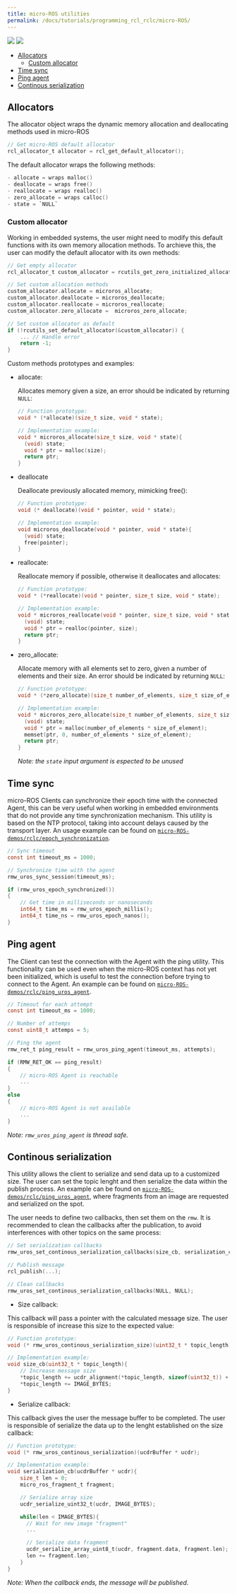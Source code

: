 ```yaml
---
title: micro-ROS utilities
permalink: /docs/tutorials/programming_rcl_rclc/micro-ROS/
---
```


<!-- TODO: Change section name -->

<img src="https://img.shields.io/badge/Written_for-Galactic-green" style="display:inline"/> <img src="https://img.shields.io/badge/Tested_on-Rolling-green" style="display:inline"/>
  
- [Allocators](#allocators)
  - [Custom allocator](#custom-allocator)
- [Time sync](#time-sync)
- [Ping agent](#ping-agent)
- [Continous serialization](#continous-serialization)

## Allocators

  The allocator object wraps the dynamic memory allocation and deallocating methods used in micro-ROS

  ```c
  // Get micro-ROS default allocator
  rcl_allocator_t allocator = rcl_get_default_allocator();
  ```

  The default allocator wraps the following methods:

  ```c
  - allocate = wraps malloc()
  - deallocate = wraps free()
  - reallocate = wraps realloc()
  - zero_allocate = wraps calloc()
  - state = `NULL`
  ```

### Custom allocator

Working in embedded systems, the user might need to modify this default functions with its own memory allocation methods.
To archieve this, the user can modify the default allocator with its own methods:

```c
// Get empty allocator
rcl_allocator_t custom_allocator = rcutils_get_zero_initialized_allocator();

// Set custom allocation methods
custom_allocator.allocate = microros_allocate;
custom_allocator.deallocate = microros_deallocate;
custom_allocator.reallocate = microros_reallocate;
custom_allocator.zero_allocate =  microros_zero_allocate;

// Set custom allocator as default
if (!rcutils_set_default_allocator(&custom_allocator)) {
    ... // Handle error
    return -1;
}
```

Custom methods prototypes and examples:

- allocate: 
  
  Allocates memory given a size, an error should be indicated by returning `NULL`:

  ```c
  // Function prototype:
  void * (*allocate)(size_t size, void * state);

  // Implementation example:
  void * microros_allocate(size_t size, void * state){
    (void) state;
    void * ptr = malloc(size);
    return ptr;
  }
  ```

- deallocate

  Deallocate previously allocated memory, mimicking free():

  ```c
  // Function prototype:
  void (* deallocate)(void * pointer, void * state);

  // Implementation example:
  void microros_deallocate(void * pointer, void * state){
    (void) state;
    free(pointer);
  }
  ```

- reallocate:

  Reallocate memory if possible, otherwise it deallocates and allocates:
    
  ```c
  // Function prototype:
  void * (*reallocate)(void * pointer, size_t size, void * state);

  // Implementation example:
  void * microros_reallocate(void * pointer, size_t size, void * state){
    (void) state;
    void * ptr = realloc(pointer, size);
    return ptr;
  }
  ```

- zero_allocate:

  Allocate memory with all elements set to zero, given a number of elements and their size. An error should be indicated by returning `NULL`:
   
  ```c
  // Function prototype:
  void * (*zero_allocate)(size_t number_of_elements, size_t size_of_element, void * state);

  // Implementation example:
  void * microros_zero_allocate(size_t number_of_elements, size_t size_of_element, void * state){
    (void) state;
    void * ptr = malloc(number_of_elements * size_of_element);
    memset(ptr, 0, number_of_elements * size_of_element);
    return ptr;
  }
  ```

  *Note: the `state` input argument is espected to be unused*

## Time sync
micro-ROS Clients can synchronize their epoch time with the connected Agent, this can be very useful when working in embedded environments that do not provide any time synchronization mechanism. 
This utility is based on the NTP protocol, taking into account delays caused by the transport layer. An usage example can be found on [`micro-ROS-demos/rclc/epoch_synchronization`](https://github.com/micro-ROS/micro-ROS-demos/blob/galactic/rclc/epoch_synchronization/main.c).

```c
// Sync timeout
const int timeout_ms = 1000;

// Synchronize time with the agent
rmw_uros_sync_session(timeout_ms);

if (rmw_uros_epoch_synchronized()) 
{
    // Get time in milliseconds or nanoseconds
    int64_t time_ms = rmw_uros_epoch_millis();
    int64_t time_ns = rmw_uros_epoch_nanos();
}
```
  
## Ping agent
The Client can test the connection with the Agent with the ping utility. This functionality can be used even when the micro-ROS context has not yet been initialized, which is useful to test the connection before trying to connect to the Agent. An example can be found on [`micro-ROS-demos/rclc/ping_uros_agent`](https://github.com/micro-ROS/micro-ROS-demos/blob/galactic/rclc/ping_uros_agent/main.c).

```c
// Timeout for each attempt
const int timeout_ms = 1000;

// Number of attemps
const uint8_t attemps = 5;

// Ping the agent
rmw_ret_t ping_result = rmw_uros_ping_agent(timeout_ms, attempts);

if (RMW_RET_OK == ping_result) 
{
    // micro-ROS Agent is reachable
    ...
} 
else 
{
    // micro-ROS Agent is not available
    ...
}
```

*Note: `rmw_uros_ping_agent` is thread safe.*

## Continous serialization

This utility allows the client to serialize and send data up to a customized size. The user can set the topic lenght and then serialize the data within the publish process. An example can be found on [`micro-ROS-demos/rclc/ping_uros_agent`](https://github.com/micro-ROS/micro-ROS-demos/blob/galactic/rclc/ping_uros_agent/main.c), where fragments from an image are requested and serialized on the spot.

The user needs to define two callbacks, then set them on the `rmw`. It is recommended to clean the callbacks after the publication, to avoid interferences with other topics on the same process:

```c
// Set serialization callbacks
rmw_uros_set_continous_serialization_callbacks(size_cb, serialization_cb);

// Publish message
rcl_publish(...);

// Clean callbacks
rmw_uros_set_continous_serialization_callbacks(NULL, NULL);
```

- Size callback:

This callback will pass a pointer with the calculated message size. The user is responsible of increase this size to the expected value:

```c
// Function prototype:
void (* rmw_uros_continous_serialization_size)(uint32_t * topic_length);

// Implementation example:
void size_cb(uint32_t * topic_length){
    // Increase message size
    *topic_length += ucdr_alignment(*topic_length, sizeof(uint32_t)) + sizeof(uint32_t);
    *topic_length += IMAGE_BYTES;
}
```

- Serialize callback:

This callback gives the user the message buffer to be completed. The user is responsible of serialize the data up to the lenght established on the size callback:

```c
// Function prototype:
void (* rmw_uros_continous_serialization)(ucdrBuffer * ucdr);

// Implementation example:
void serialization_cb(ucdrBuffer * ucdr){
    size_t len = 0;
    micro_ros_fragment_t fragment;

    // Serialize array size
    ucdr_serialize_uint32_t(ucdr, IMAGE_BYTES); 

    while(len < IMAGE_BYTES){
      // Wait for new image "fragment"
      ...

      // Serialize data fragment
      ucdr_serialize_array_uint8_t(ucdr, fragment.data, fragment.len);
      len += fragment.len;
    }
}
```

*Note: When the callback ends, the message will be published.*

